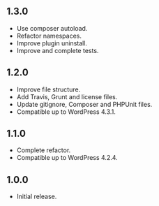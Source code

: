 ## 1.3.0
* Use composer autoload.
* Refactor namespaces.
* Improve plugin uninstall.
* Improve and complete tests.

## 1.2.0
* Improve file structure.
* Add Travis, Grunt and license files.
* Update gitignore, Composer and PHPUnit files.
* Compatible up to WordPress 4.3.1.

## 1.1.0
* Complete refactor.
* Compatible up to WordPress 4.2.4.

## 1.0.0
* Initial release.
